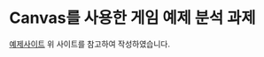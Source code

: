 # Canvas를 사용한 게임 예제 분석 과제
[예제사이트](https://www.w3schools.com/graphics/game_intro.asp) 위 사이트를 참고하여 작성하였습니다.

